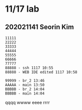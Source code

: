 # 11/17 lab

## 202021141 Seorin Kim

```
11111
22222
33333
44444
55555
66666
77777
88888 - ssh 1117 10:55
88888 - WEB IDE edited 1117 10:58

99999 - br_2 13:46
AAAAA - main 13:50
BBBBB - br_2 14:04
BBBBB - main 14:04 
```
qqqq
wwww
eeee
rrrr
